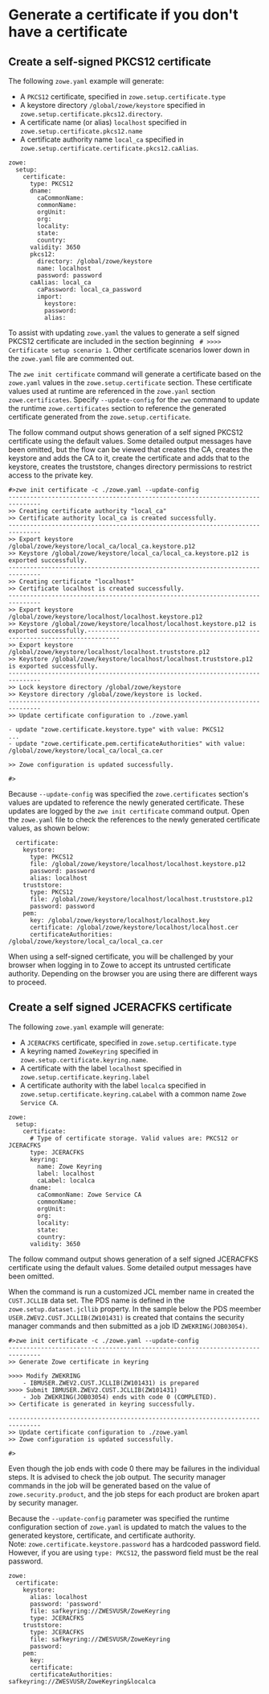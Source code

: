 # Generate a certificate if you don't have a certificate

## Create a self-signed PKCS12 certificate 

The following `zowe.yaml` example will generate: 

 - A `PKCS12` certificate, specified in `zowe.setup.certificate.type` 
 - A keystore directory `/global/zowe/keystore` specified in  `zowe.setup.certificate.pkcs12.directory`. 
 - A certificate name (or alias) `localhost` specified in `zowe.setup.certificate.pkcs12.name`  
 - A certificate authority name `local_ca` specified in `zowe.setup.certificate.certificate.pkcs12.caAlias`.

```
zowe:
  setup:
    certificate:
      type: PKCS12
      dname:
        caCommonName: 
        commonName:
        orgUnit:
        org:
        locality:
        state:
        country:
      validity: 3650
      pkcs12:
        directory: /global/zowe/keystore
        name: localhost
        password: password
      caAlias: local_ca
        caPassword: local_ca_password
        import:
          keystore:
          password:
          alias:
```

To assist with updating `zowe.yaml` the values to generate a self signed PKCS12 certificate are included in the section beginning ` # >>>> Certificate setup scenario 1`.  Other certificate scenarios lower down in the `zowe.yaml` file are commented out.

The `zwe init certificate` command will generate a certificate based on the `zowe.yaml` values in the `zowe.setup.certificate` section.  These certificate values used at runtime are referenced in the `zowe.yanl` section `zowe.certificates`. Specify `--update-config` for the `zwe` command to update the runtime `zowe.certificates` section to reference the generated certificate generated from the `zowe.setup.certificate`. 

The follow command output shows generation of a self signed PKCS12 certificate using the default values.  Some detailed output messages have been omitted, but the flow can be viewed that creates the CA, creates the keystore and adds the CA to it,  create the certificate and adds that to the keystore,  creates the truststore,  changes directory permissions to restrict access to the private key.

```
#>zwe init certificate -c ./zowe.yaml --update-config
-------------------------------------------------------------------------------
>> Creating certificate authority "local_ca"
>> Certificate authority local_ca is created successfully.
-------------------------------------------------------------------------------
>> Export keystore /global/zowe/keystore/local_ca/local_ca.keystore.p12
>> Keystore /global/zowe/keystore/local_ca/local_ca.keystore.p12 is exported successfully.
-------------------------------------------------------------------------------
>> Creating certificate "localhost"
>> Certificate localhost is created successfully.
-------------------------------------------------------------------------------
>> Export keystore /global/zowe/keystore/localhost/localhost.keystore.p12
>> Keystore /global/zowe/keystore/localhost/localhost.keystore.p12 is exported successfully.-------------------------------------------------------------------------------
>> Export keystore /global/zowe/keystore/localhost/localhost.truststore.p12
>> Keystore /global/zowe/keystore/localhost/localhost.truststore.p12 is exported successfully.
-------------------------------------------------------------------------------
>> Lock keystore directory /global/zowe/keystore
>> Keystore directory /global/zowe/keystore is locked.
-------------------------------------------------------------------------------
>> Update certificate configuration to ./zowe.yaml

- update "zowe.certificate.keystore.type" with value: PKCS12
...
- update "zowe.certificate.pem.certificateAuthorities" with value: /global/zowe/keystore/local_ca/local_ca.cer

>> Zowe configuration is updated successfully.

#>
```

Because `--update-config` was specified the `zowe.certificates` section's values are updated to reference the newly generated certificate.  These updates are logged by the `zwe init certificate` command output.  Open the `zowe.yaml` file to check the references to the newly generated certificate values, as shown below:

```
  certificate:
    keystore:
      type: PKCS12
      file: /global/zowe/keystore/localhost/localhost.keystore.p12
      password: password
      alias: localhost
    truststore:
      type: PKCS12
      file: /global/zowe/keystore/localhost/localhost.truststore.p12
      password: password
    pem:
      key: /global/zowe/keystore/localhost/localhost.key
      certificate: /global/zowe/keystore/localhost/localhost.cer
      certificateAuthorities: /global/zowe/keystore/local_ca/local_ca.cer
```

When using a self-signed certificate, you will be challenged by your browser when logging in to Zowe to accept its untrusted certificate authority.  Depending on the browser you are using there are different ways to proceed.

## Create a self signed JCERACFKS certificate

The following `zowe.yaml` example will generate:

 - A `JCERACFKS` certificate, specified in `zowe.setup.certificate.type` 
 - A keyring named `ZoweKeyring` specified in  `zowe.setup.certificate.keyring.name`. 
 - A certificate with the label `localhost` specified in `zowe.setup.certificate.keyring.label`  
 - A certificate authority with the label `localca` specified in  `zowe.setup.certificate.keyring.caLabel` with a common name `Zowe Service CA`.

```
zowe:
  setup:
    certificate:
      # Type of certificate storage. Valid values are: PKCS12 or JCERACFKS
      type: JCERACFKS
      keyring:
        name: Zowe Keyring
        label: localhost
        caLabel: localca
      dname:
        caCommonName: Zowe Service CA
        commonName:
        orgUnit:
        org:
        locality:
        state:
        country:
      validity: 3650
```

The follow command output shows generation of a self signed JCERACFKS certificate using the default values.  Some detailed output messages have been omitted.

When the command is run a customized JCL member name in created the `CUST.JCLLIB` data set.  The PDS name is defined in the `zowe.setup.dataset.jcllib` property.  In the sample below the PDS meember `USER.ZWEV2.CUST.JCLLIB(ZW101431)` is created that contains the security manager commands and then submitted as a job ID `ZWEKRING(JOB03054)`.  

```
#>zwe init certificate -c ./zowe.yaml --update-config
-------------------------------------------------------------------------------
>> Generate Zowe certificate in keyring

>>>> Modify ZWEKRING
    - IBMUSER.ZWEV2.CUST.JCLLIB(ZW101431) is prepared
>>>> Submit IBMUSER.ZWEV2.CUST.JCLLIB(ZW101431)
    - Job ZWEKRING(JOB03054) ends with code 0 (COMPLETED).
>> Certificate is generated in keyring successfully.

-------------------------------------------------------------------------------
>> Update certificate configuration to ./zowe.yaml
>> Zowe configuration is updated successfully.

#>
```

Even though the job ends with code 0 there may be failures in the individual steps.  It is advised to check the job output.  The security manager commands in the job will be generated based on the value of `zowe.security.product`, and the job steps for each product are broken apart by security manager.  

Because the `--update-config` parameter was specified the runtime configuration section of `zowe.yaml` is updated to match the values to the generated keystore, certificate, and certificate authority.  
Note: `zowe.certificate.keystore.password` has a hardcoded password field. However, if you are using `type: PKCS12`, the password field must be the real password.

```
zowe:
  certificate:
    keystore:
      alias: localhost
      password: 'password'
      file: safkeyring://ZWESVUSR/ZoweKeyring
      type: JCERACFKS
    truststore:
      type: JCERACFKS
      file: safkeyring://ZWESVUSR/ZoweKeyring
      password:
    pem:
      key:
      certificate:
      certificateAuthorities: safkeyring://ZWESVUSR/ZoweKeyring&localca
```

